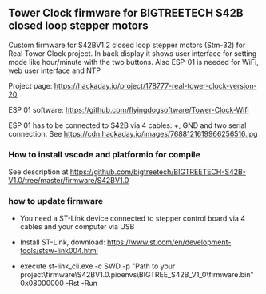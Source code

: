 ## Tower Clock firmware for BIGTREETECH S42B closed loop stepper motors 

Custom firmware for S42BV1.2 closed loop stepper motors (Stm-32) for Real Tower Clock project.
In back display it shows user interface for setting mode like hour/minute with the two buttons.
Also ESP-01 is needed for WiFi, web user interface and NTP

Project page: https://hackaday.io/project/178777-real-tower-clock-version-20

ESP 01 software: https://github.com/flyingdogsoftware/Tower-Clock-Wifi

ESP 01 has to be connected to S42B via 4 cables: +, GND and two serial connection.
See https://cdn.hackaday.io/images/7688121619966256516.jpg

### How to install vscode and platformio for compile

See description at https://github.com/bigtreetech/BIGTREETECH-S42B-V1.0/tree/master/firmware/S42BV1.0

### how to update firmware
- You need a ST-Link device connected to stepper control board via 4 cables and your computer via USB

- Install ST-Link, download: https://www.st.com/en/development-tools/stsw-link004.html 

- execute   st-link_cli.exe -c SWD -p "Path to your project\firmware\S42BV1.0\.pioenvs\BIGTREE_S42B_V1_0\firmware.bin"  0x08000000 -Rst  -Run


